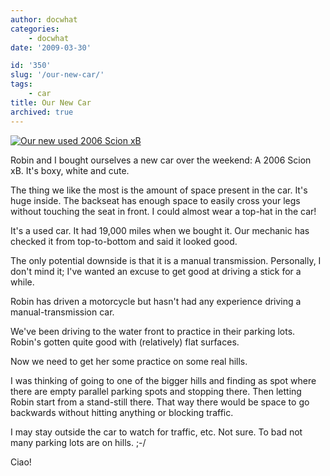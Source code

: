 ```yaml
---
author: docwhat
categories:
    - docwhat
date: '2009-03-30'

id: '350'
slug: '/our-new-car/'
tags:
    - car
title: Our New Car
archived: true
---
```


[![Our new used 2006 Scion
xB](https://farm4.static.flickr.com/3462/3398968942_fec485a118_m.jpg)](https://www.flickr.com/photos/docwhat/3398968942/ 'Our new used 2006 Scion xB')

Robin and I bought ourselves a new car over the weekend: A 2006 Scion xB. It's
boxy, white and cute.

The thing we like the most is the amount of space present in the car. It's
huge inside. The backseat has enough space to easily cross your legs without
touching the seat in front. I could almost wear a top-hat in the car!

<!-- more -->

It's a used car. It had 19,000 miles when we bought it. Our mechanic has
checked it from top-to-bottom and said it looked good.

The only potential downside is that it is a manual transmission. Personally, I
don't mind it; I've wanted an excuse to get good at driving a stick for a
while.

Robin has driven a motorcycle but hasn't had any experience driving a
manual-transmission car.

We've been driving to the water front to practice in their parking lots.
Robin's gotten quite good with (relatively) flat surfaces.

Now we need to get her some practice on some real hills.

I was thinking of going to one of the bigger hills and finding as spot where
there are empty parallel parking spots and stopping there. Then letting Robin
start from a stand-still there. That way there would be space to go backwards
without hitting anything or blocking traffic.

I may stay outside the car to watch for traffic, etc. Not sure. To bad not
many parking lots are on hills. ;-/

Ciao!
